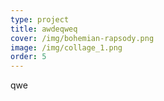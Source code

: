 ```yaml
---
type: project
title: awdeqweq
cover: /img/bohemian-rapsody.png
image: /img/collage_1.png
order: 5
---
```


qwe
